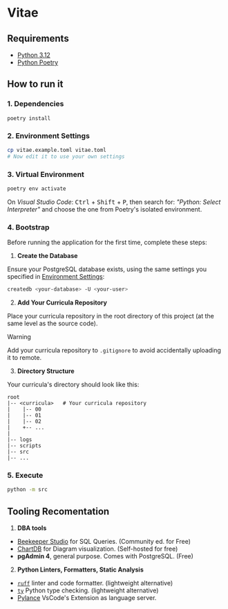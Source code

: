 # Vitae

## Requirements

- [Python 3.12](https://www.python.org/)
- [Python Poetry](https://python-poetry.org/)

## How to run it

### 1. Dependencies

```
poetry install
```

### 2. Environment Settings


```bash
cp vitae.example.toml vitae.toml
# Now edit it to use your own settings
```

### 3. Virtual Environment

```bash
poetry env activate
```

On *Visual Studio Code*: <kbd>Ctrl</kbd> + <kbd>Shift</kbd> + <kbd>P</kbd>,
then search for: *"Python: Select Interpreter"* and choose the one from Poetry's isolated environment.

### 4. Bootstrap

Before running the application for the first time, complete these steps:

1. **Create the Database**

Ensure your PostgreSQL database exists, using the same settings you specified in [Environment Settings](#2-environment-settings):

```bash
createdb <your-database> -U <your-user>
```

2. **Add Your Curricula Repository**

Place your curricula repository in the root directory of this project (at the same level as the source code).

> [!WARNING]
> Add your curricula repository to `.gitignore` to avoid accidentally uploading it to remote.

3. **Directory Structure**

Your curricula's directory should look like this:

```text
root
|-- <curricula>   # Your curricula repository
|    |-- 00
|    |-- 01
|    |-- 02
|    +-- ...
|
|-- logs
|-- scripts
|-- src
|-- ...
```


### 5. Execute

```bash
python -m src
```

## Tooling Recomentation

1. **DBA tools**
  - [Beekeeper Studio](https://www.beekeeperstudio.io/) for SQL Queries. (Community ed. for Free)
  - [ChartDB](https://github.com/chartdb/chartdb) for Diagram visualization. (Self-hosted for free)
  - **pgAdmin 4**, general purpose. Comes with PostgreSQL. (Free)
2. **Python Linters, Formatters, Static Analysis**
  - [`ruff`](https://docs.astral.sh/ruff/) linter and code formatter. (lightweight alternative)
  - [`ty`](https://github.com/astral-sh/ty) Python type checking. (lightweight alternative)
  - [Pylance](https://marketplace.visualstudio.com/items?itemName=ms-python.vscode-pylance) VsCode's Extension
    as language server.